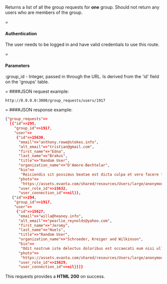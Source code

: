 <!-- --- title: GET /group_requests/users/:group_id -->

Returns a list of all the group requests for **one** group. Should not return any users who are members of the group. 

=
#### Authentication

The user needs to be logged in and have valid credentials to use this route.

=
#### Parameters

:group_id - Integer, passed in through the URL. Is derived from the 'id' field on the 'groups' table.

=
####JSON request example:
```
http://0.0.0.0:3000/group_requests/users/1917
```

=
####JSON response example:

```json
{"group_requests"=>
  [{"id"=>295,
    "group_id"=>1917,
    "user"=>
     {"id"=>15630,
      "email"=>"anthony.rowe@stokes.info",
      "alt_email"=>"tristian@gmail.com",
      "first_name"=>"Edna",
      "last_name"=>"Brakus",
      "title"=>"Random User",
      "organization_name"=>"D'Amore-Bechtelar",
      "bio"=>
       "Reiciendis sit possimus beatae est dicta culpa et vero facere totam ipsam.",
      "photo"=>
       "https://assets.evanta.com/shared/resources/Users/large/anonymous.jpg",
      "user_role_id"=>15632,
      "user_connection_id"=>nil}},
   {"id"=>294,
    "group_id"=>1917,
    "user"=>
     {"id"=>15627,
      "email"=>"willa@heaney.info",
      "alt_email"=>"pearlie_reynolds@yahoo.com",
      "first_name"=>"Jeromy",
      "last_name"=>"Huels",
      "title"=>"Random User",
      "organization_name"=>"Schroeder, Kreiger and Wilkinson",
      "bio"=>
       "Odit nostrum iste delectus doloribus est occaecati eum nisi ullam.",
      "photo"=>
       "https://assets.evanta.com/shared/resources/Users/large/anonymous.jpg",
      "user_role_id"=>15629,
      "user_connection_id"=>nil}}]}
```

This requests provides a <strong>HTML 200</strong> on success.